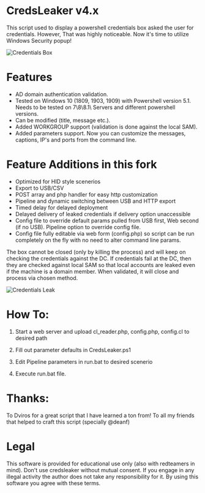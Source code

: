 # CredsLeaker v4.x

This script used to display a powershell credentials box asked the user for credentials.
However,
That was highly noticeable. Now it's time to utilize Windows Security popup!

![Credentials Box](https://raw.githubusercontent.com/Dviros/CredsLeaker/master/Screens/New_Box.png)

# Features
- AD domain authentication validation.
- Tested on Windows 10 (1809, 1903, 1909) with Powershell version 5.1. Needs to be tested on 7\8\8.1\ Servers and different powershell versions.
- Can be modified (title, message etc.).
- Added WORKGROUP support (validation is done against the local SAM).
- Added parameters support. Now you can customize the messages, captions, IP's and ports from the command line.
# Feature Additions in this fork
- Optimized for HID style scenerios
- Export to USB/CSV
- POST array and php handler for easy http customization
- Pipeline and dynamic switching between USB and HTTP export
- Timed delay for delayed deployment
- Delayed delivery of leaked credentials if delivery option unaccessible
- Config file to override default params pulled from USB first, Web second (if no USB).  Pipeline option to override config file.
- Config file fully editable via web form (config.php) so script can be run completely on the fly with no need to alter command line params.

The box cannot be closed (only by killing the process) and will keep on checking the credentials against the DC. If credentials fail at the DC, then they are checked against local SAM so that local accounts are leaked even if the machine is a domain member.  When validated, it will close and process via chosen method.

![Credentials Leak](https://raw.githubusercontent.com/Dviros/CredsLeaker/master/Screens/Leak.png)

# How To:

1. Start a web server and upload cl_reader.php, config.php, config.cl to desired path

2. Fill out parameter defaults in CredsLeaker.ps1
3. Edit Pipeline parameters in run.bat to desired scenerio
4. Execute run.bat file.

# Thanks:
To Dviros for a great script that I have learned a ton from!
To all my friends that helped to craft this script (specially @deanf)

# Legal
This software is provided for educational use only (also with redteamers in mind). Don't use credsleaker without mutual consent. If you engage in any illegal activity the author does not take any responsibility for it. By using this software you agree with these terms.
